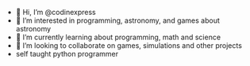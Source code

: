 - 👋 Hi, I’m @codinexpress
- 👀 I’m interested in programming, astronomy, and games about astronomy
- 🌱 I’m currently learning about programming, math and science
- 💞️ I’m looking to collaborate on games, simulations and other projects
- self taught python programmer

<!---
codinexpress/codinexpress is a ✨ special ✨ repository because its `README.md` (this file) appears on your GitHub profile.
You can click the Preview link to take a look at your changes.
--->
